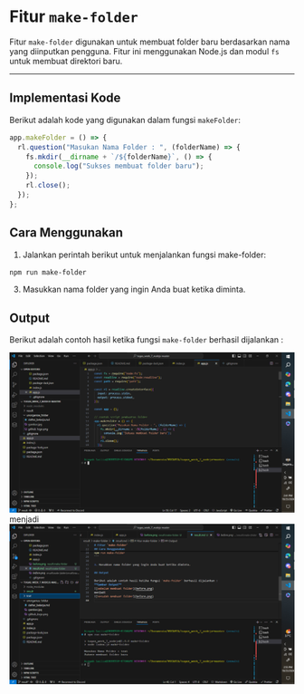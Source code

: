 # Fitur `make-folder`

Fitur `make-folder` digunakan untuk membuat folder baru berdasarkan nama yang diinputkan pengguna. Fitur ini menggunakan Node.js dan modul `fs` untuk membuat direktori baru.

---

## Implementasi Kode

Berikut adalah kode yang digunakan dalam fungsi `makeFolder`:

```javascript
app.makeFolder = () => {
  rl.question("Masukan Nama Folder : ", (folderName) => {
    fs.mkdir(__dirname + `/${folderName}`, () => {
      console.log("Sukses membuat folder baru");
    });
    rl.close();
  });
};
```

## Cara Menggunakan

1. Jalankan perintah berikut untuk menjalankan fungsi make-folder:

```bash
npm run make-folder
```

3. Masukkan nama folder yang ingin Anda buat ketika diminta.

## Output

Berikut adalah contoh hasil ketika fungsi `make-folder` berhasil dijalankan :

![sebelum membuat folder](before.png)
menjadi
![sesudah membuat folder](after.png)

